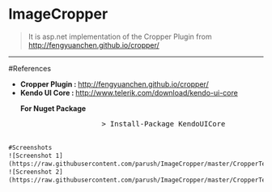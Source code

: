 # ImageCropper
> It is asp.net implementation of the Cropper Plugin from <a href="http://fengyuanchen.github.io/cropper/">http://fengyuanchen.github.io/cropper/</a>
<hr/>
  #References
    <ul class="list-group">
        <li class="list-group-item">
            <strong>Cropper Plugin : </strong> <a href="http://fengyuanchen.github.io/cropper/">http://fengyuanchen.github.io/cropper/</a>
        </li>
        <li class="list-group-item">
            <strong>Kendo UI Core : </strong> <a href="http://www.telerik.com/download/kendo-ui-core">http://www.telerik.com/download/kendo-ui-core</a>
            <p><strong>For Nuget Package</strong></p>
            <pre>
                   > Install-Package KendoUICore
            </pre>
        </li>
    </ul>
	
	#Screenshots
	![Screenshot 1](https://raw.githubusercontent.com/parush/ImageCropper/master/CropperTest/Content/sshot1.PNG)
	![Screenshot 2](https://raw.githubusercontent.com/parush/ImageCropper/master/CropperTest/Content/sshot1.PNG)
